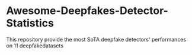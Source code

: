 # Awesome-Deepfakes-Detector-Statistics
This repository provide the most SoTA deepfake detectors' performances on 11  deepfakedatasets
